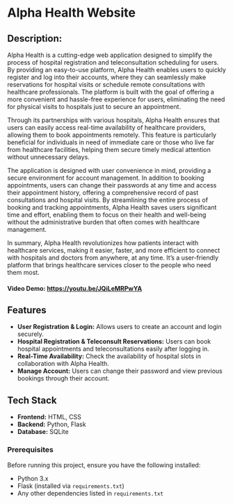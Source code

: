 # Alpha Health Website

## Description:

Alpha Health is a cutting-edge web application designed to simplify the process of hospital registration and teleconsultation scheduling for users. By providing an easy-to-use platform, Alpha Health enables users to quickly register and log into their accounts, where they can seamlessly make reservations for hospital visits or schedule remote consultations with healthcare professionals. The platform is built with the goal of offering a more convenient and hassle-free experience for users, eliminating the need for physical visits to hospitals just to secure an appointment.

Through its partnerships with various hospitals, Alpha Health ensures that users can easily access real-time availability of healthcare providers, allowing them to book appointments remotely. This feature is particularly beneficial for individuals in need of immediate care or those who live far from healthcare facilities, helping them secure timely medical attention without unnecessary delays.

The application is designed with user convenience in mind, providing a secure environment for account management. In addition to booking appointments, users can change their passwords at any time and access their appointment history, offering a comprehensive record of past consultations and hospital visits. By streamlining the entire process of booking and tracking appointments, Alpha Health saves users significant time and effort, enabling them to focus on their health and well-being without the administrative burden that often comes with healthcare management.

In summary, Alpha Health revolutionizes how patients interact with healthcare services, making it easier, faster, and more efficient to connect with hospitals and doctors from anywhere, at any time. It’s a user-friendly platform that brings healthcare services closer to the people who need them most.

#### Video Demo: https://youtu.be/JQiLeMRPwYA

## Features

- **User Registration & Login:** Allows users to create an account and login securely.
- **Hospital Registration & Teleconsult Reservations:** Users can book hospital appointments and teleconsultations easily after logging in.
- **Real-Time Availability:** Check the availability of hospital slots in collaboration with Alpha Health.
- **Manage Account:** Users can change their password and view previous bookings through their account.

## Tech Stack

- **Frontend:** HTML, CSS
- **Backend:** Python, Flask
- **Database:** SQLite

### Prerequisites

Before running this project, ensure you have the following installed:

- Python 3.x
- Flask (installed via `requirements.txt`)
- Any other dependencies listed in `requirements.txt`
